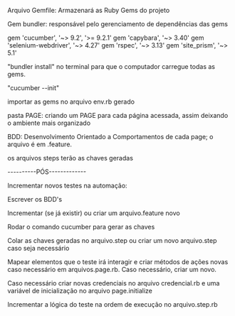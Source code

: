 
Arquivo Gemfile: Armazenará as Ruby Gems do projeto

Gem bundler: responsável pelo gerenciamento de dependências das gems
 
gem 'cucumber', '~> 9.2', '>= 9.2.1'
gem 'capybara', '~> 3.40'
gem 'selenium-webdriver', '~> 4.27'
gem 'rspec', '~> 3.13'
gem 'site_prism', '~> 5.1'

"bundler install" no terminal para que o computador carregue todas as gems.

"cucumber --init"

importar as gems no arquivo env.rb gerado


pasta PAGE: criando um PAGE para cada página acessada, assim deixando o ambiente mais organizado 

BDD: Desenvolvimento Orientado a Comportamentos de cada page; o arquivo é em .feature.


os arquivos steps terão as chaves geradas


----------PÓS-------------


Incrementar novos testes na automação: 

Escrever os BDD's

Incrementar (se já existir) ou criar um arquivo.feature novo

Rodar o comando cucumber para gerar as chaves

Colar as chaves geradas no arquivo.step ou criar um novo  arquivo.step caso seja necessário

Mapear elementos que o teste irá interagir e criar métodos de ações novas caso necessário em arquivos.page.rb. Caso necessário, criar um novo.

Caso necessário criar novas credenciais no arquivo credencial.rb e uma variável de inicialização no arquivo page.initialize

Incrementar a lógica do teste na ordem de execução no arquivo.step.rb

